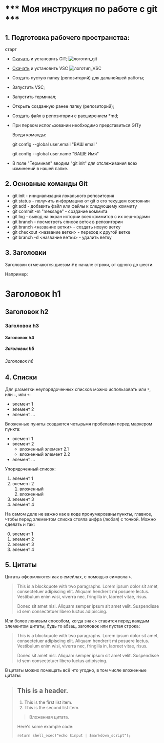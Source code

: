 # \*\*\* Моя инструкция по работе с git \*\*\*

## 1. Подготовка рабочего пространства:

старт

* [Скачать](https://git-scm.com/book/en/v2/Getting-Started-Installing-Git) и установить GIT;
![логотип_git](https://nsfocusglobal.com/wp-content/uploads/2020/04/git.jpg)
* [Скачать](https://code.visualstudio.com/) и установить VSС
![логотип_VSC](https://media.vlpt.us/images/namtaehyun/post/fe5d86d3-f734-4943-b087-3f3e02b9d5ab/vscode.png?w=768)
* Создать пустую папку (репозиторий) для дальнейшей работы;
* Запустить VSC;
* Запустить терминал;
* Открыть созданную ранее папку (репозиторий);
* Создать файл в репозитории с расширением *md;
* При первом использовании необходимо представиться GITу

    Введя команды:

    git config --global user.email "ВАШ email"

    git config --global user.name "ВАШЕ Имя"

* В поле "Терминал" вводим "git init" для отслеживания всех изминений в нашей папке.

## 2. Основные команды Git

* git init - инициализация локального репозитория
* git status - получить информацию от git о его текущем состоянии
* git add - добавить файл или файлы к следующему коммиту
* git commit -m "message" - создание коммита
* git log - вывод на экран истории всех коммитов с их хеш-кодами
* git branch - посмотреть список веток в репозитории
* git branch <название ветки> - создать новую ветку
* git checkout <название ветки> - переход к другой ветке
* git branch -d <название ветки> - удалить ветку

## 3. Заголовки

Заголовки отмечаются диезом `#` в начале строки, от одного до шести. 

Например:
# Заголовок h1
## Заголовок h2
### Заголовок h3
#### Заголовок h4
##### Заголовок h5
###### Заголовок h6

## 4. Списки

Для разметки неупорядоченных списков можно использовать или `*`, или `-`, или `+`:

- элемент 1
- элемент 2
- элемент ...

Вложенные пункты создаются четырьмя пробелами перед маркером пункта:

* элемент 1
* элемент 2
    * вложенный элемент 2.1
    * вложенный элемент 2.2
* элемент ...

Упорядоченный список:

1. элемент 1
2. элемент 2
    1. вложенный
    2. вложенный
3. элемент 3
4. элемент 4

На самом деле не важно как в коде пронумерованы пункты, главное, чтобы перед элементом списка стояла цифра (любая) с точкой. Можно сделать и так:

0. элемент 1
0. элемент 2
0. элемент 3
0. элемент 4

## 5. Цитаты

Цитаты оформляются как в емейлах, с помощью символа `>`.

> This is a blockquote with two paragraphs. Lorem ipsum dolor sit amet,
> consectetuer adipiscing elit. Aliquam hendrerit mi posuere lectus.
> Vestibulum enim wisi, viverra nec, fringilla in, laoreet vitae, risus.
>
> Donec sit amet nisl. Aliquam semper ipsum sit amet velit. Suspendisse
> id sem consectetuer libero luctus adipiscing.

Или более ленивым способом, когда знак `>` ставится перед каждым элементом цитаты, будь то абзац, заголовок или пустая строка:

> This is a blockquote with two paragraphs. Lorem ipsum dolor sit amet,
consectetuer adipiscing elit. Aliquam hendrerit mi posuere lectus.
Vestibulum enim wisi, viverra nec, fringilla in, laoreet vitae, risus.
>
> Donec sit amet nisl. Aliquam semper ipsum sit amet velit. Suspendisse
id sem consectetuer libero luctus adipiscing.

В цитаты можно помещать всё что угодно, в том числе вложенные цитаты:

> ## This is a header.
>
> 1.   This is the first list item.
> 2.   This is the second list item.
>
> > Вложенная цитата.
>
> Here's some example code:
>
>     return shell_exec("echo $input | $markdown_script");